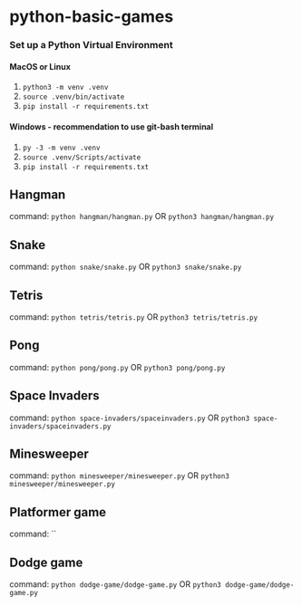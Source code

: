 # python-basic-games

### Set up a Python Virtual Environment
#### MacOS or Linux

1. `python3 -m venv .venv`
2. `source .venv/bin/activate`
3. `pip install -r requirements.txt`
        
#### Windows - recommendation to use git-bash terminal

1. `py -3 -m venv .venv`
2. `source .venv/Scripts/activate`
3. `pip install -r requirements.txt`

## Hangman

command: `python hangman/hangman.py` OR `python3 hangman/hangman.py`

## Snake

command: `python snake/snake.py` OR `python3 snake/snake.py`

## Tetris

command: `python tetris/tetris.py` OR `python3 tetris/tetris.py`

## Pong

command: `python pong/pong.py` OR `python3 pong/pong.py`

## Space Invaders

command: `python space-invaders/spaceinvaders.py` OR `python3 space-invaders/spaceinvaders.py`

## Minesweeper

command: `python minesweeper/minesweeper.py` OR `python3 minesweeper/minesweeper.py`

## Platformer game

command: ``

## Dodge game

command: `python dodge-game/dodge-game.py` OR `python3 dodge-game/dodge-game.py`
